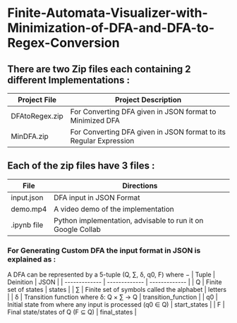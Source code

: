 # Finite-Automata-Visualizer-with-Minimization-of-DFA-and-DFA-to-Regex-Conversion

## There are two Zip files each containing 2 different Implementations :
| Project File  | Project Description |
| ------------- | ------------- |
| DFAtoRegex.zip  | For Converting DFA given in JSON format to Minimized DFA  |
| MinDFA.zip  | For Converting DFA given in JSON format to its Regular Expression  |

## Each of the zip files have 3 files :
| File  | Directions |
| ------------- | ------------- |
| input.json  | DFA input in JSON Format  |
| demo.mp4  | A video demo of the implementation  |
| .ipynb file  | Python implementation, advisable to run it on Google Collab  |


### For Generating Custom DFA the input format in JSON is explained as :
A DFA can be represented by a 5-tuple (Q, ∑, δ, q0, F) where −
| Tuple  | Deinition | JSON |
| ------------- | ------------- | ------------- |
| Q  | Finite set of states  |  states  |
| ∑  | Finite set of symbols called the alphabet  |  letters  |
| δ  | Transition function where δ: Q × ∑ → Q  |  transition_function  |
| q0 | Initial state from where any input is processed (q0 ∈ Q)  |  start_states  |
| F  | Final state/states of Q (F ⊆ Q)  |  final_states  |

